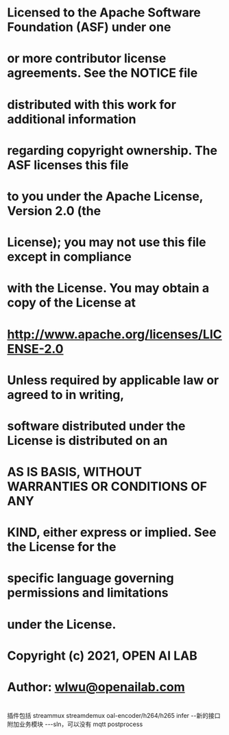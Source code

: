 # Licensed to the Apache Software Foundation (ASF) under one
# or more contributor license agreements.  See the NOTICE file
# distributed with this work for additional information
# regarding copyright ownership.  The ASF licenses this file
# to you under the Apache License, Version 2.0 (the
# License); you may not use this file except in compliance
# with the License.  You may obtain a copy of the License at
#
#   http://www.apache.org/licenses/LICENSE-2.0
#
# Unless required by applicable law or agreed to in writing,
# software distributed under the License is distributed on an
# AS IS BASIS, WITHOUT WARRANTIES OR CONDITIONS OF ANY
# KIND, either express or implied.  See the License for the
# specific language governing permissions and limitations
# under the License.
#
# Copyright (c) 2021, OPEN AI LAB
# Author: wlwu@openailab.com
#

插件包括
streammux
streamdemux
oal-encoder/h264/h265
infer --新的接口
    附加业务模块
---sln，可以没有
mqtt
postprocess
